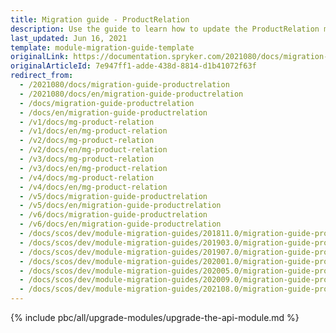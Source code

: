 ```yaml
---
title: Migration guide - ProductRelation
description: Use the guide to learn how to update the ProductRelation module to a newer version.
last_updated: Jun 16, 2021
template: module-migration-guide-template
originalLink: https://documentation.spryker.com/2021080/docs/migration-guide-productrelation
originalArticleId: 7e947ff1-adde-438d-8814-d1b41072f63f
redirect_from:
  - /2021080/docs/migration-guide-productrelation
  - /2021080/docs/en/migration-guide-productrelation
  - /docs/migration-guide-productrelation
  - /docs/en/migration-guide-productrelation
  - /v1/docs/mg-product-relation
  - /v1/docs/en/mg-product-relation
  - /v2/docs/mg-product-relation
  - /v2/docs/en/mg-product-relation
  - /v3/docs/mg-product-relation
  - /v3/docs/en/mg-product-relation
  - /v4/docs/mg-product-relation
  - /v4/docs/en/mg-product-relation
  - /v5/docs/migration-guide-productrelation
  - /v5/docs/en/migration-guide-productrelation
  - /v6/docs/migration-guide-productrelation
  - /v6/docs/en/migration-guide-productrelation
  - /docs/scos/dev/module-migration-guides/201811.0/migration-guide-product-relation.html
  - /docs/scos/dev/module-migration-guides/201903.0/migration-guide-product-relation.html
  - /docs/scos/dev/module-migration-guides/201907.0/migration-guide-product-relation.html
  - /docs/scos/dev/module-migration-guides/202001.0/migration-guide-productrelation.html
  - /docs/scos/dev/module-migration-guides/202005.0/migration-guide-productrelation.html
  - /docs/scos/dev/module-migration-guides/202009.0/migration-guide-productrelation.html
  - /docs/scos/dev/module-migration-guides/202108.0/migration-guide-productrelation.html
---
```


{% include pbc/all/upgrade-modules/upgrade-the-api-module.md %} <!-- To edit, see /_includes/pbc/all/upgrade-modules/upgrade-the-api-module.md -->
